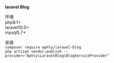 **laravel Blog**<br>

环境<br>
php8.1+<br>
laravel10.0+<br>
mysql5.7+<br>

安装<br>
`composer require aphly/laravel-blog` <br>
`php artisan vendor:publish --provider="Aphly\LaravelBlog\BlogServiceProvider"` <br>



